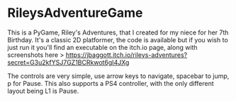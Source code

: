 # RileysAdventureGame
This is a PyGame, Riley's Adventures, that I created for my niece for her 7th Birthday. 
It's a classic 2D platformer, the code is available but if you wish to just run it you'll find an executable on the itch.io page, along with screenshots here > 
https://jbaggott.itch.io/rileys-adventures?secret=G3u2kfYSJ7GZ1BCRkwot6gI4JXg

The controls are very simple, use arrow keys to navigate, spacebar to jump, p for Pause.
This also supports a PS4 controller, with the only different layout being L1 is Pause.
